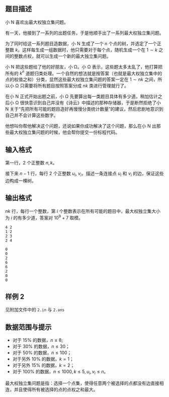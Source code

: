 ## 题目描述


小 N 喜欢出最大权独立集问题。

有一天，他接到了一系列的出题任务，于是他顺手出了一系列最大权独立集问题。

为了同时给这一系列题目造数据，小 N 生成了一个 $n$ 个点的树，并选定了一个正整数 $k$。这样每生成一组数据时，他只需要对于每个点，随机生成一个在 $1 \sim k$ 之间的整数点权，就可以生成一个新的最大独立集问题。

小 N 把这些题给了他的好朋友，小 Ω。小 Ω 表示，这些题太多太乱了，他打算把所有的 $k^n$ 道题归类处理。一个自然的想法就是按答案（也就是最大权独立集中的点的权值之和）分类，显然这些最大权独立集问题的答案一定在 $1 \sim nk$ 之间，所以小 Ω 只需要将所有题目按照答案分成 $nk$ 类进行管理就行了。

在小 N 正式开始出题之前，小 Ω 先要算出每一类题目具体有多少道。稍加估计之后小 Ω 很快意识到自己并没有《诗云》中描述的那种存储器，于是断然拒绝了小 N 关于“先把所有可能的题目造好再慢慢分类统计数量”的建议，然后悲剧地意识到自己并不会计算这些数字。

他想叫你帮他解决这个问题，还说如果你成功解决了这个问题，那么在小 N 出那些最大权独立集问题的时候，他会帮你提交一份标程代码。


## 输入格式

第一行，$2$ 个正整数 $n, k$。

接下来 $n-1$ 行，每行 $2$ 个正整数 $u_i$, $v_i$​，描述一条连接点 $u_i$ 和 $v_i$ 的边，保证这些边构成一棵树。



## 输出格式

$nk$ 行，每行一个整数，第 $i$ 个整数表示在所有可能的题目中，最大权独立集大小为 $i$ 的有多少道，答案对 $10^9+7$ 取模。

```input1
4 2
1 2
2 3
2 4
```

```output1
0
0
2
6
6
2
0
0
```

## 样例 2

见附加文件中的 `2.in` 与 `2.ans`

## 数据范围与提示


- 对于 $15 \%$ 的数据，$n \leq 8$;
- 对于 $30 \%$ 的数据，$n \leq 30$；
- 对于 $50 \%$ 的数据，$n \leq 100$；
- 对于另外 $10 \%$ 的数据，$k=1$；
- 对于另外 $15 \%$ 的数据，$k=2$；
- 对于 $100 \%$ 的数据，$n \leq 1000, k \leq 5 , u_{i}, v_{i} \leq n$。

最大权独立集问题是指：选择一个点集，使得任意两个被选择的点都没有边直接相连，并且使得所有被选择的点的点权之和最大。

